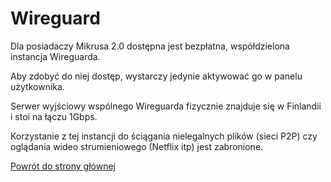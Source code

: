 # Wireguard

Dla posiadaczy Mikrusa 2.0 dostępna jest bezpłatna, współdzielona instancja Wireguarda.

Aby zdobyć do niej dostęp, wystarczy jedynie aktywować go w panelu użytkownika.

Serwer wyjściowy wspólnego Wireguarda fizycznie znajduje się w Finlandii i stoi na łączu 1Gbps.

Korzystanie z tej instancji do ściągania nielegalnych plików (sieci P2P) czy oglądania wideo strumieniowego (Netflix itp) jest zabronione.

[Powrót do strony głównej](/)
